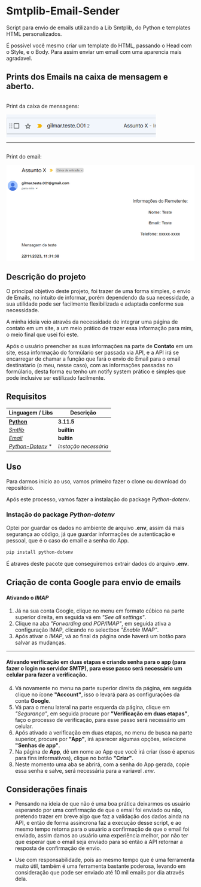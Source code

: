 # Smtplib-Email-Sender

Script para envio de emails utilizando a Lib Smtplib, do Python e templates HTML personalizados.

É possível você mesmo criar um template do HTML, passando o Head com o Style, e o Body. Para assim enviar um email com uma aparencia mais agradavel.

## Prints dos Emails na caixa de mensagem e aberto.
<div style="display:flex; flex-direction: column">
<p>Print da caixa de mensagens:</p>
<img width="400" src="/images/email-print1.png" alt="Print da caixa de mensagens">
</div>

----- 

<div style="display:flex; flex-direction: column">
<p>Print do email:</p>
<img width="600" src="/images/email-print-2.png" alt="Print do email">
</div>

## Descrição do projeto

O principal objetivo deste projeto, foi trazer de uma forma simples, o envio de Emails, no intuito de informar, porém dependendo da sua necessidade, a sua utilidade pode ser facilmente flexibilizada e adaptada conforme sua necessidade.

A minha ideia veio através da necessidade de integrar uma página de contato em um site, a um meio prático de trazer essa informação para mim, o meio final que usei foi este.

Após o usuário preencher as suas informações na parte de **Contato** em um site, essa informação do formúlario ser passada via API, e a API irá se encarregar de chamar a função que fará o envio do Email para o email destinatario (o meu, nesse caso), com as informações passadas no formúlario, desta forma eu tenho um notify system prático e simples que pode inclusive ser estilizado facilmente.

## Requisitos

| Linguagem / Libs | Descrição |
| --------------------------------------|------------|
| **[Python](https://www.python.org/)** | **3.11.5** |
| *[Smtlib](https://docs.python.org/3/library/smtplib.html)* | **builtin** |
| *[Email](https://docs.python.org/3/library/email.html)* | **bultin** |
| *[Python-Dotenv](https://pypi.org/project/python-dotenv/)* * | _Instação necessária_ |



## Uso

Para darmos inicio ao uso, vamos primeiro fazer o clone ou download do repositório.

Após este processo, vamos fazer a instalação do package *Python-dotenv*.


### Instação do package *Python-dotenv*
Optei por guardar os dados no ambiente de arquivo **.env**, assim dá mais segurança ao código, já que guardar informações de autenticação e pessoal, que é o caso do email e a senha do App.

```bash
pip install python-dotenv
```

É atraves deste pacote que conseguiremos extrair dados do arquivo **.env**.


## Criação de conta Google para envio de emails

#### Ativando o *IMAP*
<Foto dos tutoriais>


1. Já na sua conta Google, clique no menu em formato cúbico na parte superior direita, em seguida vá em *"See all settings"*.
2. Clique na aba *"Forwarding and POP/IMAP"*, em seguida ativa a configuração IMAP, clicando no selectbox *"Enable IMAP"*.
3. Após ativar o *IMAP*, vá ao final da página onde haverá um botão para salvar as mudanças.

---
#### Ativando verificação em duas etapas e criando senha para o app (para fazer o login no servidor SMTP), para esse passo será necessário um celular para fazer a verificação.

4. Vá novamente no menu na parte superior direita da página, em seguida clique no ícone **"Account"**, isso o levará para as configurações da conta **Google**.
5. Vá para o menu lateral na parte esquerda da página, clique em *"Segurança"*, em seguida procure por **"Verificação em duas etapas"**, faço o processo de verificação, para esse passo será necessário um celular.
6. Após ativado a verificação em duas etapas, no menu de busca na parte superior, procure por **"App"**, irá aparecer algumas opções, selecione **"Senhas de app"**.
7. Na página de **App**, dê um nome ao App que você irá criar (isso é apenas para fins informativos), clique no botão **"Criar"**.
8. Neste momento uma aba se abrirá, com a senha do App gerada, copie essa senha e salve, será necessária para a variavel *.env*.


## Considerações finais

- Pensando na ideia de que não é uma boa prática deixarmos os usuário esperando por uma confirmação de que o email foi enviado ou não, pretendo trazer em breve algo que faz a validação dos dados ainda na API, e então de forma assincrona faz a execução desse script, e ao mesmo tempo retorna para o usuário a confirmação de que o email foi enviado, assim damos ao usuário uma experiência melhor, por não ter que esperar que o email seja enviado para só então a API retornar a resposta de confirmação de envio.

- Use com responsabilidade, pois ao mesmo tempo que é uma ferramenta muito útil, também é uma ferramenta bastante poderosa, levando em consideração que pode ser enviado até 10 mil emails por dia através dela.
